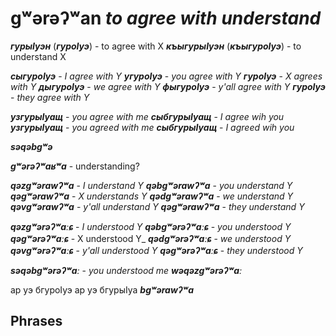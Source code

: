 # gʷərəʔʷan _to agree with understand_
**_гурыIуэн_** (**_гуроIуэ_**) - to agree with X
**_къыгурыIуэн_** (**_къыгуроIуэ_**) - to understand X


**_сыгуроIуэ_** - _I agree with Y_
**_угуроIуэ_** - _you agree with Y_
**_гуроIуэ_** - _X agrees with Y_
**_дыгуроIуэ_** - _we agree with Y_
**_фыгуроIуэ_** - _y'all agree with Y_
**_гуроIуэ_** - _they agree with Y_

**_узгурыIуащ_** - _you agree with me_
**_сыбгурыIуащ_** - _I agree wih you_
**_узгурыIуащ_** - _you agreed with me_
**_сыбгурыIуащ_** - _I agreed wih you_

**_səqəbgʷə_**



**_gʷərəʔʷaʁʷa_** - understanding? 

**_qəzgʷərawʔʷa_** - _I understand Y_
**_qəbgʷərawʔʷa_** - _you understand Y_
**_qəgʷərawʔʷa_** - _X understands Y_
**_qədgʷərawʔʷa_** - _we understand Y_
**_qəvgʷərawʔʷa_** - _y'all understand Y_
**_qəgʷərawʔʷa_** - _they understand Y_

**_qəzgʷərəʔʷaːɕ_** - _I understood Y_
**_qəbgʷərəʔʷaːɕ_** - _you understood Y_
**_qəgʷərəʔʷaːɕ_** - X understood Y_
**_qədgʷərəʔʷaːɕ_** - _we understood Y_
**_qəvgʷərəʔʷaːɕ_** - _y'all understood Y_
**_qəgʷərəʔʷaːɕ_** - _they understood Y_

**_səqəbgʷərəʔʷaː_** - _you understood me_
**_wəqəzgʷərəʔʷaː_**

ар уэ бгуроIуэ
ар уэ бгурыIуа
**_bgʷərawʔʷa_**
## Phrases


